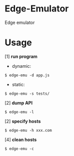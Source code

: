 # Edge-Emulator
Edge emulator

Usage
======

[1] **run program**
* dynamic:
```
$ edge-emu -d app.js
```
* static:
```
$ edge-emu -s tests/
```

[2] **dump API**
```
$ edge-emu -l
```

[2] **specify hosts**
```
$ edge-emu -h xxx.com
```

[4] **clean hosts**
```
$ edge-emu -c
```
